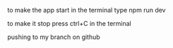 to make the app start
in the terminal type npm run dev

to make it stop press ctrl+C in the terminal



pushing to my branch on github